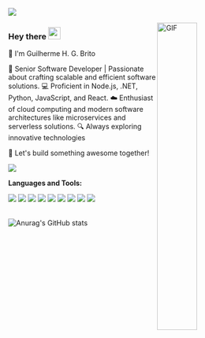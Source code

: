 ![](https://visitor-badge.glitch.me/badge?page_id=guilhermehgbrito)

 <img align="right" alt="GIF" src="https://media.giphy.com/media/iIqmM5tTjmpOB9mpbn/giphy.gif" width="40%" height="40%" />

### Hey there <img  src="https://media.giphy.com/media/hvRJCLFzcasrR4ia7z/giphy.gif" width="25px">

👋 I'm Guilherme H. G. Brito

🚀 Senior Software Developer | Passionate about crafting scalable and efficient software solutions.
💻 Proficient in Node.js, .NET, Python, JavaScript, and React.
☁️ Enthusiast of cloud computing and modern software architectures like microservices and serverless solutions.
🔍 Always exploring innovative technologies

🌟 Let's build something awesome together!

<a href="https://www.linkedin.com/in/guilhermehgbrito/" target="_blank"><img src="https://img.shields.io/badge/LinkedIn-0077B5?style=for-the-badge&logo=linkedin&logoColor=white"></a>

**Languages and Tools:**
<div>
    <img src="https://img.shields.io/badge/.NET-5C2D91?style=for-the-badge&logo=.net&logoColor=white">
    <img src="https://img.shields.io/badge/nodejs-339933?style=for-the-badge&logo=node&logoColor=white">
    <img src="https://img.shields.io/badge/NestJS-02569B?style=for-the-badge&logo=nestjs&logoColor=white">
    <img src="https://img.shields.io/badge/Python-3776AB?style=for-the-badge&logo=python&logoColor=white"> 
    <img src="https://img.shields.io/badge/-Django-green?style=for-the-badge&logo=django">
    <img src="https://img.shields.io/badge/HTML5-E34F26?style=for-the-badge&logo=html5&logoColor=white">
    <img src="https://img.shields.io/badge/CSS3-1572B6?style=for-the-badge&logo=css3&logoColor=white">
    <img src="https://img.shields.io/badge/React-20232A?style=for-the-badge&logo=react&logoColor=61DAFB">
    <img src="https://img.shields.io/badge/-NextJS-gray?style=for-the-badge&logo=vercel">
</div>

</br>

![Anurag's GitHub stats](https://github-readme-stats-six-steel.vercel.app/api?username=guilhermehgbrito&show_icons=true&theme=radical)

